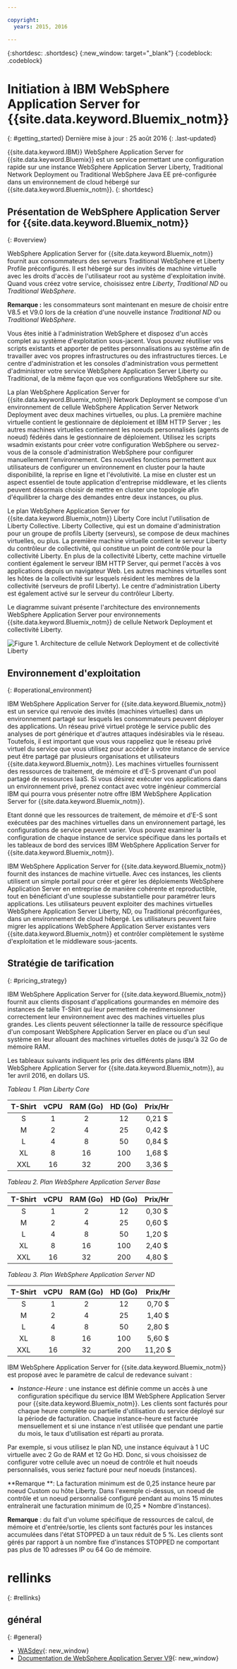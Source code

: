```yaml
---

copyright:
  years: 2015, 2016

---
```


{:shortdesc: .shortdesc}
{:new_window: target="_blank"}
{:codeblock: .codeblock}

# Initiation à IBM WebSphere Application Server for {{site.data.keyword.Bluemix_notm}}
{: #getting_started}
Dernière mise à jour : 25 août 2016
{: .last-updated}

{{site.data.keyword.IBM}} WebSphere Application Server for {{site.data.keyword.Bluemix}} est un service permettant une configuration rapide sur une instance WebSphere Application Server Liberty, Traditional Network Deployment ou Traditional WebSphere Java EE pré-configurée dans un environnement de cloud hébergé sur {{site.data.keyword.Bluemix_notm}}.
{: shortdesc}

## Présentation de WebSphere Application Server for {{site.data.keyword.Bluemix_notm}}
{: #overview}

WebSphere Application Server for {{site.data.keyword.Bluemix_notm}} fournit aux consommateurs des serveurs Traditional WebSphere et Liberty Profile préconfigurés. Il est hébergé sur des invités de machine virtuelle avec les droits d'accès de l'utilisateur root au système d'exploitation invité. Quand vous créez votre service, choisissez entre *Liberty*, *Traditional ND* ou *Traditional WebSphere*.

**Remarque :** les consommateurs sont maintenant en mesure de choisir entre V8.5 et V9.0 lors de la création d'une nouvelle instance *Traditional ND* ou *Traditional WebSphere*.

Vous êtes initié à l'administration WebSphere et disposez d'un accès complet au système d'exploitation sous-jacent. Vous pouvez réutiliser vos scripts existants et apporter de petites personnalisations au système afin de travailler avec vos propres infrastructures ou des
infrastructures tierces. Le centre d'administration et les consoles d'administration vous permettent d'administrer votre service WebSphere Application Server Liberty ou Traditional, de la même façon que vos configurations WebSphere sur site.

La plan WebSphere Application Server for {{site.data.keyword.Bluemix_notm}} Network Deployment se compose d'un environnement de cellule WebSphere Application Server Network Deployment avec deux machines virtuelles, ou plus. La première machine virtuelle contient le gestionnaire de déploiement et IBM HTTP Server ; les autres machines virtuelles contiennent les noeuds personnalisés (agents de noeud) fédérés dans le gestionnaire de déploiement. Utilisez les scripts wsadmin existants pour créer votre configuration WebSphere ou servez-vous de la console d'administration WebSphere pour configurer
manuellement l'environnement. Ces nouvelles fonctions permettent aux utilisateurs de configurer un environnement en cluster pour la haute disponibilité, la
reprise en ligne et l'évolutivité. La mise en cluster est un aspect essentiel de toute application d'entreprise middleware, et les clients peuvent désormais choisir de mettre en cluster une
topologie afin d'équilibrer la charge des demandes entre deux instances, ou plus.

Le plan WebSphere Application Server for {{site.data.keyword.Bluemix_notm}} Liberty Core inclut l'utilisation de Liberty Collective. Liberty Collective, qui est un domaine d'administration pour un groupe de profils Liberty (serveurs), se
compose de deux machines virtuelles, ou plus. La première machine virtuelle contient le serveur Liberty du contrôleur de collectivité, qui constitue un point de contrôle pour la collectivité Liberty. En plus de la collectivité Liberty, cette machine virtuelle contient également le serveur IBM HTTP Server, qui permet l'accès à vos applications depuis un
navigateur Web. Les autres machines virtuelles sont les hôtes de la collectivité sur lesquels résident les membres de la collectivité (serveurs de profil
Liberty). Le centre d'administration Liberty est également activé sur le serveur du contrôleur Liberty.

Le diagramme suivant présente l'architecture des environnements WebSphere Application Server pour environnements {{site.data.keyword.Bluemix_notm}} de cellule Network Deployment et collectivité Liberty.

![Figure 1. Architecture de cellule Network Deployment et de collectivité Liberty](images/CellCollectiveDiagram.gif)

## Environnement d'exploitation
{: #operational_environment}

IBM WebSphere Application Server for {{site.data.keyword.Bluemix_notm}} est un service qui renvoie des invités (machines virtuelles) dans un environnement partagé
sur lesquels les consommateurs peuvent déployer des applications. Un réseau privé virtuel protège le service public des analyses de port générique et d'autres attaques indésirables via le réseau. Toutefois,
il est important que vous vous rappeliez que le réseau privé virtuel du service que vous utilisez pour accéder à votre instance de service
peut être partagé par plusieurs organisations et utilisateurs {{site.data.keyword.Bluemix_notm}}. Les machines virtuelles fournissent des ressources de traitement, de mémoire
et d'E-S provenant d'un pool partagé de ressources IaaS. Si vous désirez exécuter vos applications dans un environnement privé, prenez contact avec votre
ingénieur commercial IBM qui pourra vous présenter notre offre IBM WebSphere Application Server for {{site.data.keyword.Bluemix_notm}}.

Etant donné que les ressources de traitement,
de mémoire et d'E-S sont exécutées par des machines virtuelles dans un environnement partagé, les configurations de service peuvent varier. Vous pouvez
examiner la configuration de chaque instance de service spécifique dans les portails et les tableaux de bord des services IBM
WebSphere Application Server for {{site.data.keyword.Bluemix_notm}}.

IBM WebSphere Application Server for {{site.data.keyword.Bluemix_notm}} fournit des instances de machine virtuelle. Avec ces instances, les clients utilisent un simple portail pour
créer et gérer les déploiements WebSphere Application Server en entreprise de manière cohérente et reproductible, tout en bénéficiant d'une souplesse substantielle
pour paramétrer leurs applications. Les utilisateurs peuvent exploiter des machines virtuelles WebSphere Application Server Liberty,
ND, ou Traditional préconfigurées, dans un environnement de cloud hébergé. Les utilisateurs peuvent faire migrer les applications WebSphere Application Server existantes vers {{site.data.keyword.Bluemix_notm}} et contrôler complètement le système d'exploitation et le middleware sous-jacents.

## Stratégie de tarification
{: #pricing_strategy}

IBM WebSphere Application Server for {{site.data.keyword.Bluemix_notm}} fournit aux clients disposant d'applications gourmandes en mémoire des instances de taille T-Shirt qui leur permettent de redimensionner correctement leur environnement avec des machines virtuelles plus grandes. Les clients peuvent sélectionner
la taille de ressource spécifique d'un composant WebSphere Application Server en place ou d'un seul système en leur allouant des machines virtuelles dotés de
jusqu'à 32 Go de mémoire RAM.

Les tableaux suivants indiquent les prix des différents plans IBM WebSphere Application Server for {{site.data.keyword.Bluemix_notm}}, au 1er avril 2016, en dollars US.

*Tableau 1. Plan Liberty Core*

| **T-Shirt** | **vCPU** | **RAM (Go)** | **HD (Go)** | **Prix/Hr** |       
|:-------------:|:----------:|:--------------:|:-------------:|:--------------:|
| S | 1 | 2 | 12 | 0,21 $ |
| M | 2 | 4 | 25 | 0,42 $ |
| L | 4 | 8 | 50 | 0,84 $ |
| XL | 8 | 16 | 100 | 1,68 $ |
| XXL | 16 | 32 | 200 | 3,36 $ |

*Tableau 2. Plan WebSphere Application Server Base*

| **T-Shirt** | **vCPU** | **RAM (Go)** | **HD (Go)** | **Prix/Hr** |       
|:-------------:|:----------:|:--------------:|:-------------:|:--------------:|
| S | 1 | 2 | 12 | 0,30 $ |
| M | 2 | 4 | 25 | 0,60 $ |
| L | 4 | 8 | 50 | 1,20 $ |
| XL | 8 | 16 | 100 | 2,40 $ |
| XXL | 16 | 32 | 200 | 4,80 $ |

*Tableau 3. Plan WebSphere Application Server ND*

| **T-Shirt** | **vCPU** | **RAM (Go)** | **HD (Go)** | **Prix/Hr** |       
|:-------------:|:----------:|:--------------:|:-------------:|:--------------:|
| S | 1 | 2 | 12 | 0,70 $ |
| M | 2 | 4 | 25 | 1,40 $ |
| L | 4 | 8 | 50 | 2,80 $ |
| XL | 8 | 16 | 100 | 5,60 $ |
| XXL | 16 | 32 | 200 | 11,20 $ |

<p></p>

IBM WebSphere Application Server for {{site.data.keyword.Bluemix_notm}} est proposé avec le paramètre de calcul de redevance suivant :

*  *Instance-Heure* : une instance est définie comme un accès à une configuration spécifique du service IBM WebSphere Application Server pour {{site.data.keyword.Bluemix_notm}}. Les clients sont facturés pour chaque heure complète ou partielle d'utilisation du service déployé
sur la période de facturation. Chaque instance-heure est facturée mensuellement et si une instance n'est utilisée que pendant une partie du mois,
le taux d'utilisation est réparti au prorata.

Par exemple, si vous utilisez le plan ND, une instance équivaut à 1 UC virtuelle avec 2 Go de RAM et 12 Go HD. Donc, si vous choisissez de
configurer votre cellule avec un noeud de contrôle et huit noeuds personnalisés, vous seriez facturé pour neuf noeuds
(instances).

**Remarque **: La facturation minimum est de 0,25 instance heure par noeud Custom ou hôte Liberty. Dans l'exemple ci-dessus, un noeud de
contrôle et un noeud personnalisé configuré pendant au moins 15 minutes entraînerait une facturation minimum de (0,25 * Nombre d'instances).

**Remarque** : du fait d'un volume spécifique de ressources de calcul, de mémoire et d'entrée/sortie, les clients sont facturés pour les instances accumulées dans l'état STOPPED à un taux réduit de 5 %. Les clients sont gérés par rapport à un nombre fixe d'instances STOPPED ne comportant pas plus de 10 adresses IP ou 64 Go de mémoire.

# rellinks
{: #rellinks}
## général
{: #general}
* [WASdev](https://developer.ibm.com/wasdev/){: new_window}
* [Documentation de WebSphere Application Server V9](http://www.ibm.com/support/knowledgecenter/SSEQTP_9.0.0/as_ditamaps/was900_welcome_base.html){: new_window}
